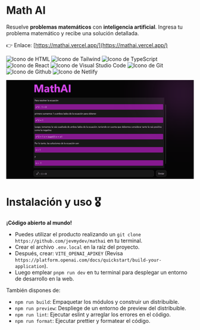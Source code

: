 # Math AI

Resuelve **problemas matemáticos** con **inteligencia artificial**. Ingresa tu problema matemático y recibe una solución detallada.

👉 Enlace: [https://mathai.vercel.app/](https://mathai.vercel.app/)

<p align="left">
  <img src="https://img.shields.io/badge/HTML5-E34F26?style=for-the-badge&logo=html5&logoColor=white" alt="Icono de HTML">
  <img src="https://img.shields.io/static/v1?style=for-the-badge&message=Tailwind+CSS&color=222222&logo=Tailwind+CSS&logoColor=06B6D4&label=" alt="Icono de Tailwind">
  <img src="https://img.shields.io/static/v1?style=for-the-badge&message=TypeScript&color=3178C6&logo=TypeScript&logoColor=FFFFFF&label=" alt="Icono de TypeScript">
  <img src="https://img.shields.io/static/v1?style=for-the-badge&message=React&color=222222&logo=React&logoColor=61DAFB&label=" alt="Icono de React">
  <img src="https://img.shields.io/badge/Visual_Studio_Code-0078D4?style=for-the-badge&logo=visual%20studio%20code&logoColor=white" alt="Icono de Visual Studio Code">
  <img src="https://img.shields.io/badge/GIT-E44C30?style=for-the-badge&logo=git&logoColor=white" alt="Icono de Git">
  <img src="https://img.shields.io/badge/GitHub-100000?style=for-the-badge&logo=github&logoColor=white" alt="Icono de Github">
  <img src="https://img.shields.io/badge/Netlify-00C7B7?style=for-the-badge&logo=netlify&logoColor=white" alt="Icono de Netlify">
</p>

![Hero de Math AI](./public/images/mathai.png)

# Instalación y uso 🎖️

**¡Código abierto al mundo!**

-   Puedes utilizar el producto realizando un `git clone https://github.com/jevmydev/mathai` en tu terminal.
-   Crear el archivo `.env.local` en la raíz del proyecto.
-   Después, crear: `VITE_OPENAI_APIKEY` (Revisa `https://platform.openai.com/docs/quickstart/build-your-application`).
-   Luego emplear `pnpm run dev` en tu terminal para desplegar un entorno de desarrollo en la web.

También dispones de:

-   `npm run build`: Empaquetar los módulos y construir un distribuible.
-   `npm run preview`: Despliege de un entorno de preview del distribuible.
-   `npm run lint`: Ejecutar eslint y arreglar los errores en el código.
-   `npm run format`: Ejecutar prettier y formatear el código.
